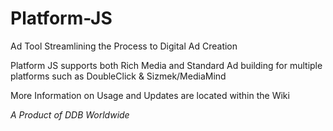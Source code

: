 # Platform-JS
Ad Tool Streamlining the Process to Digital Ad Creation

Platform JS supports both Rich Media and Standard Ad building for multiple platforms such as DoubleClick & Sizmek/MediaMind

More Information on Usage and Updates are located within the Wiki

_A Product of DDB Worldwide_
